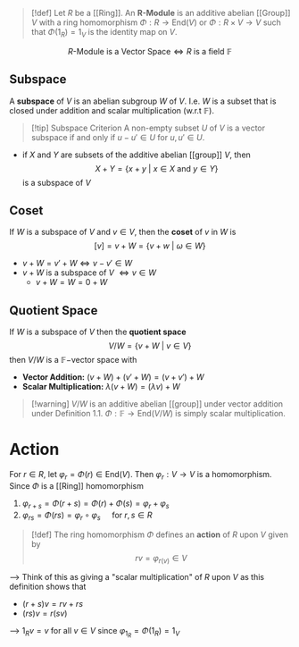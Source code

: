 
>[!def]
>Let $R$ be a [[Ring]]. An **R-Module** is an additive abelian [[Group]] $V$ with a ring homomorphism $\Phi: R \to \text{End}(V)$ or $\Phi: R \times V \to V$ such that $\Phi(1_R) = 1_V$ is the identity map on $V$.

$$R\text{-Module is a Vector Space} \iff R\text{   is a field  } \mathbb{F}$$


## Subspace

A **subspace** of $V$ is an abelian subgroup $W$ of $V$. I.e. $W$ is a subset that is closed under addition and scalar multiplication (w.r.t $\mathbb{F}$).

>[!tip] Subspace Criterion
>A non-empty subset $U$ of $V$ is a vector subspace if and only if $u - u' \in U$ for $u,u'\in U$.

- if $X$ and $Y$ are subsets of the additive abelian [[group]] $V$, then $$X + Y = \{x+ y \:|\: x \in X \text{ and } y \in Y\}$$is a subspace of $V$




## Coset

If $W$ is a subspace of $V$ and $v \in V$, then the **coset** of $v$ in $W$ is 
$$[v] =v + W = \{v+w \:|\: \omega \in W\}$$

- $v + W = v'+ W \iff v - v' \in W$ 
- $v + W$ is a subspace of $V$ $\iff v \in W$ 
	- $v + W = W = 0 + W$



## Quotient Space

If $W$ is a subspace of $V$ then the **quotient space** 
$$V / W = \{v + W \:|\: v \in V\}$$
then $V / W$ is a $\mathbb{F}-$vector space with
- **Vector Addition:** $(v + W) + (v' + W) = (v + v') + W$ 
- **Scalar Multiplication:** $\lambda(v + W) = (\lambda v) + W$

>[!warning] $V / W$ is an additive abelian [[group]] under vector addition under Definition 1.1. $\Phi: \mathbb{F} \to \text{End}(V / W)$ is simply scalar multiplication.

# Action

For $r \in R$, let $\varphi_{r}= \Phi(r) \in \text{End}(V)$. Then $\varphi_{r}: V\to V$ is a homomorphism. Since $\Phi$ is a [[Ring]] homomorphism
1. $\varphi_{r+s} = \Phi(r+s) = \Phi(r) + \Phi(s) = \varphi_{r}+ \varphi_s$ 
2. $\varphi_{rs} = \Phi(rs) = \varphi_{r}\circ \varphi_{s}\quad$   for $r,s\in R$ 


>[!def]
> The ring homomorphism $\Phi$ defines an **action** of $R$ upon $V$ given by
> $$rv = \varphi_{r(v)}\in V$$

--> Think of this as giving a "scalar multiplication" of $R$ upon $V$ as this definition shows that 
- $(r+s)v = rv + rs$
- $(rs)v = r(sv)$ 

--> $1_{R} v = v$   for all $v \in V$ since  $\varphi_{1_{R}} = \Phi(1_{R})= 1_V$ 







